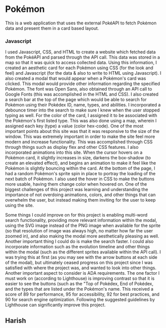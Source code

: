 # Pokémon
This is a web application that uses the external PokéAPI to fetch Pokémon data and present them in a card based layout.

### Javascript
I used Javascript, CSS, and HTML to create a website which fetched data from the PokéAPI and parsed through the API call. This data was stored in a map so that it was quick to access collected data. Using this information, I created an aesthetic card for each Pokémon using CSS (for the look and feel) and Javascript (for the data & also to write to HTML using Javascript). I also created a modal that would appear when a Pokémon's card was clicked. This modal would provide other information regarding the specified Pokémon. The font was Open Sans, also obtained through an API call to Google Fonts (this was accomplished in the HTML and CSS). I also created a search bar at the top of the page which would be able to search for Pokémon using their Pokédex ID, name, types, and abilities. I incorporated a debounce timer into the search to make sure I knew when the user stopped typing as well. For the color of the card, I assigned it to be associated with the Pokémon's first listed type. This was also done using a map, wherein I assigned each key (type) a value (color hex-code). One of the most important points about this site was that it was responsive to the size of the window. This was extremely important in order to make the site feel more modern and increase functionality. This was accomplished through CSS through things such as display flex and other CSS features. I also incorporated animations into this site. When the cursor hovers on a Pokémon card, it slightly increases in size, darkens the box-shadow (to create an elevated effect), and begins an animation to make it feel like the Pokémon is slightly bouncing within the card. At the bottom of the page, I had a random Pokémon's sprite spin in place to portray the loading of the next batch of Pokémon. I also used the hover in CSS to make the buttons more usable, having them change color when hovered on. One of the biggest challenges of this project was learning and understanding the importance of not overdoing animations, colors, and other things that can overwhelm the user, but instead making them inviting for the user to keep using the site.

Some things I could improve on for this project is enabling multi-word search functionality, providing more relevant information within the modal, using the SVG image instead of the PNG image when available for the sprite (so that resolution of image was always high, no matter how far the user zoomed in), and also making the modal more aesthetically pleasing as well. Another important thing I could do is make the search faster. I could also incorporate information such as the evolution timeline and other things within the modal (such as the different sprites available within the API call). I was trying this at first (as you may see with the arrow buttons at each side of the modal), but ultimately ceased progress on this project since I was satisfied with where the project was, and wanted to look into other things. Another important aspect to consider is ADA requirements. The one factor I must work on (according to Lighthouse) is improving contrast so that it is easier to see the buttons (such as the "Top of Pokédex, End of Pokédex, and the types that are listed under the Pokémon's name. This received a score of 89 for performance, 95 for accessibility, 92 for best practices, and 90 for search engine optimization. Following the suggested guidelines by Lighthouse can significantly improve this project.

## Harish
